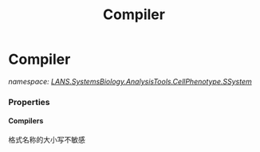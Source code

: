 ﻿---
title: Compiler
---

# Compiler
_namespace: [LANS.SystemsBiology.AnalysisTools.CellPhenotype.SSystem](N-LANS.SystemsBiology.AnalysisTools.CellPhenotype.SSystem.html)_





### Properties

#### Compilers
格式名称的大小写不敏感

